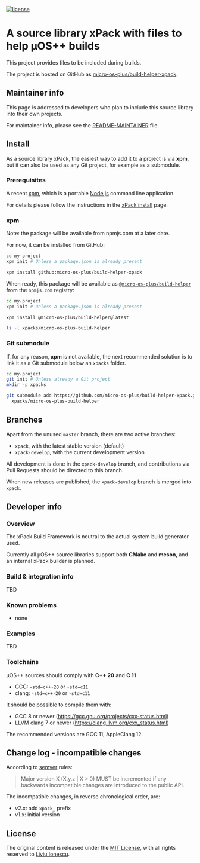 [![license](https://img.shields.io/github/license/micro-os-plus/build-helper-xpack)](https://github.com/micro-os-plus/build-helper-xpack/blob/xpack/LICENSE)

# A source library xPack with files to help µOS++ builds

This project provides files to be included during builds.

The project is hosted on GitHub as
[micro-os-plus/build-helper-xpack](https://github.com/micro-os-plus/build-helper-xpack).

## Maintainer info

This page is addressed to developers who plan to include this source
library into their own projects.

For maintainer info, please see the
[README-MAINTAINER](README-MAINTAINER.md) file.

## Install

As a source library xPack, the easiest way to add it to a project is via
**xpm**, but it can also be used as any Git project, for example as a submodule.

### Prerequisites

A recent [xpm](https://xpack.github.io/xpm/),
which is a portable [Node.js](https://nodejs.org/) command line application.

For details please follow the instructions in the
[xPack install](https://xpack.github.io/install/) page.

### xpm

Note: the package will be available from npmjs.com at a later date.

For now, it can be installed from GitHub:

```sh
cd my-project
xpm init # Unless a package.json is already present

xpm install github:micro-os-plus/build-helper-xpack
```

When ready, this package will be available as
[`@micro-os-plus/build-helper`](https://www.npmjs.com/package/@micro-os-plus/build-helper)
from the `npmjs.com` registry:

```sh
cd my-project
xpm init # Unless a package.json is already present

xpm install @micro-os-plus/build-helper@latest

ls -l xpacks/micro-os-plus-build-helper
```

### Git submodule

If, for any reason, **xpm** is not available, the next recommended
solution is to link it as a Git submodule below an `xpacks` folder.

```sh
cd my-project
git init # Unless already a Git project
mkdir -p xpacks

git submodule add https://github.com/micro-os-plus/build-helper-xpack.git \
  xpacks/micro-os-plus-build-helper
```

## Branches

Apart from the unused `master` branch, there are two active branches:

- `xpack`, with the latest stable version (default)
- `xpack-develop`, with the current development version

All development is done in the `xpack-develop` branch, and contributions via
Pull Requests should be directed to this branch.

When new releases are published, the `xpack-develop` branch is merged
into `xpack`.

## Developer info

### Overview

The xPack Build Framework is neutral to the actual system build generator
used.

Currently all µOS++ source libraries support both **CMake** and **meson**,
and an internal xPack builder is planned.

### Build & integration info

TBD

### Known problems

- none

### Examples

TBD

### Toolchains

µOS++ sources should comply with **C++ 20** and **C 11**

- GCC: `-std=c++-20` or `-std=c11`
- clang: `-std=c++-20` or `-std=c11`

It should be possible to compile them with:

- GCC 8 or newer (https://gcc.gnu.org/projects/cxx-status.html)
- LLVM clang 7 or newer (https://clang.llvm.org/cxx_status.html)

The recommended versions are GCC 11, AppleClang 12.

## Change log - incompatible changes

According to [semver](https://semver.org) rules:

> Major version X (X.y.z | X > 0) MUST be incremented if any
backwards incompatible changes are introduced to the public API.

The incompatible changes, in reverse chronological order,
are:

- v2.x: add `xpack_` prefix
- v1.x: initial version

## License

The original content is released under the
[MIT License](https://opensource.org/licenses/MIT/),
with all rights reserved to
[Liviu Ionescu](https://github.com/ilg-ul/).
